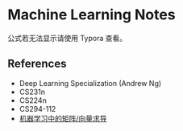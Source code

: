 # Machine Learning Notes

公式若无法显示请使用 Typora 查看。

## References

- Deep Learning Specialization (Andrew Ng)
- CS231n
- CS224n
- CS294-112
- [机器学习中的矩阵/向量求导](https://zhuanlan.zhihu.com/p/25063314)